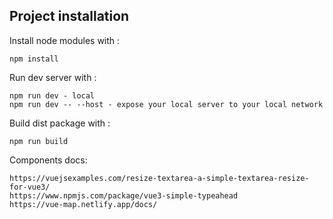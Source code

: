 ## Project installation

Install node modules with :

```
npm install
```

Run dev server with :

```
npm run dev - local
npm run dev -- --host - expose your local server to your local network
```

Build dist package with :

```
npm run build
```

Components docs:

```
https://vuejsexamples.com/resize-textarea-a-simple-textarea-resize-for-vue3/
https://www.npmjs.com/package/vue3-simple-typeahead
https://vue-map.netlify.app/docs/
```
